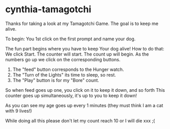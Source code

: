 # cynthia-tamagotchi

Thanks for taking a look at my Tamagotchi Game. 
The goal is to keep me alive. 

To begin: You 1st click on the first prompt and name your dog.

The fun part begins where you have to keep Your dog alive!
How to do that:
We click Start.
The counter will start. The count up will begin. As the numbers go up we click on the corresponding buttons. 

1. The "feed" button corresponds to the Hunger watch.
2. The "Turn of the Lights" its time to sleep, so rest.
3. The "Play" button is for my "Bore" count.

So when feed goes up one, you click on it to keep it down, and so forth This counter goes up simultaneously, it's up to you to keep it down!

As you can see my age goes up every 1 minutes (they must think I am a cat with 9 lives!)




While doing all this please don't let my count reach 10 or I will die xxx ;(